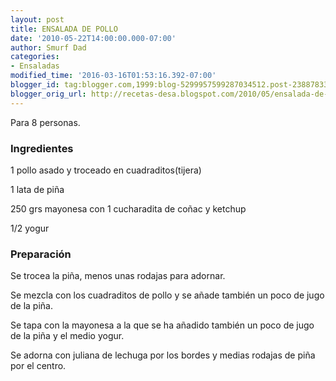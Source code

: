 ```yaml
---
layout: post
title: ENSALADA DE POLLO
date: '2010-05-22T14:00:00.000-07:00'
author: Smurf Dad
categories:
- Ensaladas
modified_time: '2016-03-16T01:53:16.392-07:00'
blogger_id: tag:blogger.com,1999:blog-5299957599287034512.post-2388783300337702854
blogger_orig_url: http://recetas-desa.blogspot.com/2010/05/ensalada-de-pollo.html
---
```


Para 8 personas.

<a name='more'></a>

<h3>Ingredientes</h3>

1 pollo asado y troceado en cuadraditos(tijera)

1 lata de pi&ntilde;a

250 grs mayonesa con 1 cucharadita de co&ntilde;ac y ketchup

1/2 yogur

<h3>Preparaci&oacute;n</h3>

Se trocea la pi&ntilde;a, menos unas rodajas para adornar.

Se mezcla con los cuadraditos de pollo y se a&ntilde;ade tambi&eacute;n un poco de jugo de la pi&ntilde;a.

Se tapa con la mayonesa a la que se ha a&ntilde;adido tambi&eacute;n un poco de jugo de la pi&ntilde;a y el medio yogur.

Se adorna con juliana de lechuga por los bordes y medias rodajas de pi&ntilde;a por el centro.

